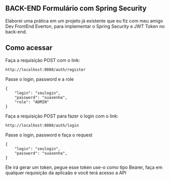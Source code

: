 ## BACK-END Formulário com Spring Security

<p>Elaborei uma prática em um projeto já existente que eu fiz com meu amigo Dev FrontEnd Everton, para implementar o Spring Security e JWT Token no back-end.</p>

<h2>Como acessar</h2>

<p>Faça a requisição POST com o link:</p>

```
http://localhost:8080/auth/register
```
<p>Passe o login, password e a role</p>

```
{
    "login": "seulogin",
    "password": "suasenha",
    "role": "ADMIN"
}
```
<p>Faça a requisição POST para fazer o login com o link:</p>

```
http://localhost:8080/auth/login
```

<p>Passe o login, password e faça o request</p>

```
{
    "login": "seulogin",
    "password": "suasenha",
}
```

<p>Ele irá gerar um token, pegue esse token use-o como tipo Bearer, faça em qualquer requisição da aplicaão e você terá acesso a API</p>
